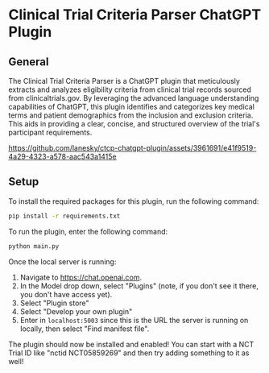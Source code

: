 # Clinical Trial Criteria Parser ChatGPT Plugin

## General

The Clinical Trial Criteria Parser is a ChatGPT plugin that meticulously extracts and analyzes eligibility criteria from clinical trial records sourced from clinicaltrials.gov. By leveraging the advanced language understanding capabilities of ChatGPT, this plugin identifies and categorizes key medical terms and patient demographics from the inclusion and exclusion criteria. This aids in providing a clear, concise, and structured overview of the trial's participant requirements.

https://github.com/lanesky/ctcp-chatgpt-plugin/assets/3961691/e41f9519-4a29-4323-a578-aac543a1415e

## Setup

To install the required packages for this plugin, run the following command:

```bash
pip install -r requirements.txt
```

To run the plugin, enter the following command:

```bash
python main.py
```

Once the local server is running:

1. Navigate to https://chat.openai.com.
2. In the Model drop down, select "Plugins" (note, if you don't see it there, you don't have access yet).
3. Select "Plugin store"
4. Select "Develop your own plugin"
5. Enter in `localhost:5003` since this is the URL the server is running on locally, then select "Find manifest file".

The plugin should now be installed and enabled! You can start with a NCT Trial ID like "nctid NCT05859269" and then try adding something to it as well!
